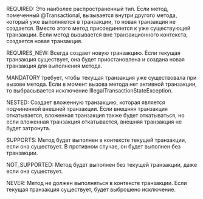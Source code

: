 REQUIRED: Это наиболее распространенный тип. Если метод, помеченный @Transactional, вызывается внутри другого метода, который уже выполняется в транзакции, то новая транзакция не создается. Вместо этого метод присоединяется к уже существующей транзакции. Если метод вызывается вне транзакционного контекста, создается новая транзакция.

REQUIRES_NEW: Всегда создает новую транзакцию. Если текущая транзакция существует, она будет приостановлена и создана новая транзакция для выполнения метода.

MANDATORY требует, чтобы текущая транзакция уже существовала при вызове метода. Если в момент вызова метода нет активной транзакции, то выбрасывается исключение IllegalTransactionStateException.

NESTED: Создает вложенную транзакцию, которая является подчиненной внешней транзакции. Если внешняя транзакция откатывается, вложенная транзакция также будет откатываться, но если вложенная транзакция откатывается, внешняя транзакция не будет затронута.

SUPPORTS: Метод будет выполнен в контексте текущей транзакции, если она существует. В противном случае, он будет выполнен без транзакции.

NOT_SUPPORTED: Метод будет выполнен без текущей транзакции, даже если она существует.

NEVER: Метод не должен выполняться в контексте транзакции. Если текущая транзакция существует, будет выброшено исключение.